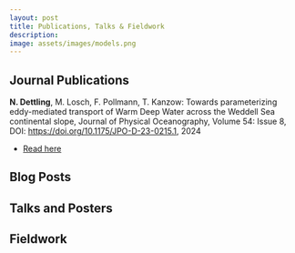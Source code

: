 ```yaml
---
layout: post
title: Publications, Talks & Fieldwork
description: 
image: assets/images/models.png
---
```


<h2 id="content">Journal Publications</h2>
<dl>
  
<b>N. Dettling</b>, M. Losch, F. Pollmann, T. Kanzow: Towards parameterizing eddy-mediated transport of Warm Deep Water across the Weddell Sea continental slope,
Journal of Physical Oceanography, Volume 54: Issue 8, DOI: https://doi.org/10.1175/JPO-D-23-0215.1, 2024

<ul class="actions">
	<li><a href="#" class="button special small">Read here</a></li>
</ul>

<h2 id="content">Blog Posts</h2>
<dl>

<h2 id="content">Talks and Posters</h2>
<dl>

<h2 id="content">Fieldwork</h2>
<dl>
